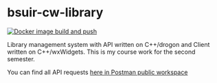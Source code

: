# bsuir-cw-library
[![Docker image build and push](https://github.com/kmarkindev/bsuir-cw-library/actions/workflows/build-and-push-docker-image.yml/badge.svg?branch=prod&event=push)](https://github.com/kmarkindev/bsuir-cw-library/actions/workflows/build-and-push-docker-image.yml)

Library management system with API written on C++/drogon and Client written on C++/wxWidgets. 
This is my course work for the second semester.

You can find all API requests 
[here in Postman public workspace](https://www.postman.com/kmarkindev/workspace/bsuir-cw-library)
